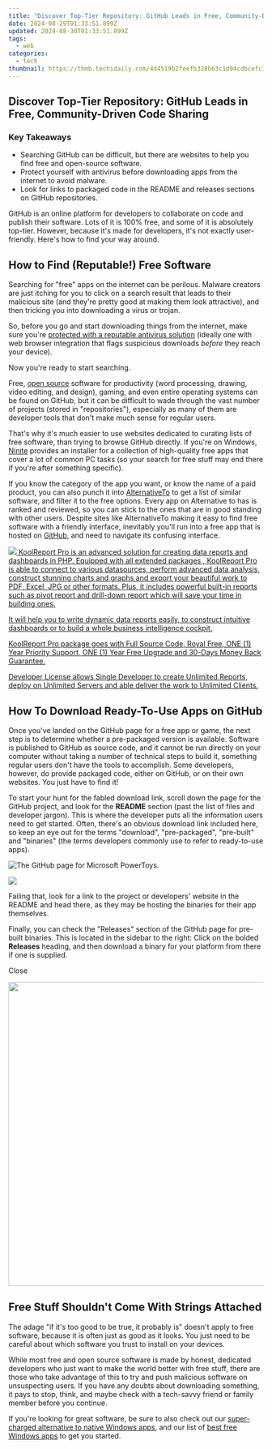 ```yaml
---
title: "Discover Top-Tier Repository: GitHub Leads in Free, Community-Driven Code Sharing"
date: 2024-08-29T01:33:51.899Z
updated: 2024-08-30T01:33:51.899Z
tags:
  - web
categories:
  - tech
thumbnail: https://thmb.techidaily.com/4d4519b2feefb328b63c1d94cdbcefc1487c835a8052a017be6091c495520e05.jpg
---
```


## Discover Top-Tier Repository: GitHub Leads in Free, Community-Driven Code Sharing

### Key Takeaways

* Searching GitHub can be difficult, but there are websites to help you find free and open-source software.
* Protect yourself with antivirus before downloading apps from the internet to avoid malware.
* Look for links to packaged code in the README and releases sections on GitHub repositories.

 GitHub is an online platform for developers to collaborate on code and publish their software. Lots of it is 100% free, and some of it is absolutely top-tier. However, because it's made for developers, it's not exactly user-friendly. Here's how to find your way around.

##  How to Find (Reputable!) Free Software

 Searching for "free" apps on the internet can be perilous. Malware creators are just itching for you to click on a search result that leads to their malicious site (and they're pretty good at making them look attractive), and then tricking you into downloading a virus or trojan.

 So, before you go and start downloading things from the internet, make sure you're [protected with a reputable antivirus solution](https://extra-skills.techidaily.com/new-pinnacle-of-video-quality-3-key-transcoder-strategies/) (ideally one with web browser integration that flags suspicious downloads _before_ they reach your device).

 Now you're ready to start searching.

 Free, [open source](https://extra-approaches.techidaily.com/2024-approved-masterful-bio-upgrade-merging-linktree-with-tiktoks-profiles/) software for productivity (word processing, drawing, video editing, and design), gaming, and even entire operating systems can be found on GitHub, but it can be difficult to wade through the vast number of projects (stored in "repositories"), especially as many of them are developer tools that don't make much sense for regular users.

 That's why it's much easier to use websites dedicated to curating lists of free software, than trying to browse GitHub directly. If you're on Windows, [Ninite](https://ninite.com/ "https://ninite.com/") provides an installer for a collection of high-quality free apps that cover a lot of common PC tasks (so your search for free stuff may end there if you're after something specific).

 If you know the category of the app you want, or know the name of a paid product, you can also punch it into [AlternativeTo](https://alternativeto.net/ "https://alternativeto.net/") to get a list of similar software, and filter it to the free options. Every app on Alternative to has is ranked and reviewed, so you can stick to the ones that are in good standing with other users. Despite sites like AlternativeTo making it easy to find free software with a friendly interface, inevitably you'll run into a free app that is hosted on [GitHub](https://github.com/ "https://github.com/"), and need to navigate its confusing interface.

<!-- affiliate ads begin -->
<a href="https://secure.2checkout.com/order/checkout.php?PRODS=4737285&QTY=1&AFFILIATE=108875&CART=1"><img src="https://secure.avangate.com/images/merchant/b2f83c409ce63012229fb9cd465bdcfe/products/copy_reporting_system.png" border="0">  KoolReport Pro  is an advanced solution for creating data reports and dashboards in PHP. Equipped with all  extended packages , KoolReport Pro is able to connect to various datasources, perform advanced data analysis, construct stunning charts and graphs and export your beautiful work to PDF, Excel, JPG or other formats. Plus, it includes powerful built-in reports such as pivot report and drill-down report which will save your time in building ones. 

 It will help you to write dynamic data reports easily, to construct intuitive dashboards or to build a whole business intelligence cockpit. 

  KoolReport Pro  package goes with Full Source Code, Royal Free, ONE (1) Year Priority Support, ONE (1) Year Free Upgrade and 30-Days Money Back Guarantee. 

  Developer License  allows  Single Developer  to create Unlimited Reports, deploy on Unlimited Servers and able deliver the work to Unlimited Clients. </a>
<!-- affiliate ads end -->
##  How To Download Ready-To-Use Apps on GitHub

 Once you've landed on the GitHub page for a free app or game, the next step is to determine whether a pre-packaged version is available. Software is published to GitHub as source code, and it cannot be run directly on your computer without taking a number of technical steps to build it, something regular users don't have the tools to accomplish. Some developers, however, do provide packaged code, either on GitHub, or on their own websites. You just have to find it!

 To start your hunt for the fabled download link, scroll down the page for the GitHub project, and look for the **README** section (past the list of files and developer jargon). This is where the developer puts all the information users need to get started. Often, there's an obvious download link included here, so keep an eye out for the terms "download", "pre-packaged", "pre-built" and "binaries" (the terms developers commonly use to refer to ready-to-use apps).

![The GitHub page for Microsoft PowerToys.](https://static1.howtogeekimages.com/wordpress/wp-content/uploads/2024/08/github-powertoys-1.png) 

<!-- affiliate ads begin -->
<a href="https://secure.2checkout.com/order/checkout.php?PRODS=4615471&QTY=1&AFFILIATE=108875&CART=1"><img src="https://images.wondershare.com/affiliate-image/affiliate_banners_en/max_782x90.png" border="0"></a>
<!-- affiliate ads end -->
 Failing that, look for a link to the project or developers' website in the README and head there, as they may be hosting the binaries for their app themselves.

 Finally, you can check the "Releases" section of the GitHub page for pre-built binaries. This is located in the sidebar to the right: Click on the bolded **Releases** heading, and then download a binary for your platform from there if one is supplied.

Close 

<!-- affiliate ads begin -->
<a href="https://appsumo.8odi.net/c/5597632/2082526/7443" target="_top" id="2082526"><img src="//a.impactradius-go.com/display-ad/7443-2082526" border="0" alt="" width="1200" height="600"/></a><img height="0" width="0" src="https://appsumo.8odi.net/i/5597632/2082526/7443" style="position:absolute;visibility:hidden;" border="0" />
<!-- affiliate ads end -->
##  Free Stuff Shouldn't Come With Strings Attached

 The adage "if it's too good to be true, it probably is" doesn't apply to free software, because it is often just as good as it looks. You just need to be careful about which software you trust to install on your devices.

 While most free and open source software is made by honest, dedicated developers who just want to make the world better with free stuff, there are those who take advantage of this to try and push malicious software on unsuspecting users. If you have any doubts about downloading something, it pays to stop, think, and maybe check with a tech-savvy friend or family member before you continue.

 If you're looking for great software, be sure to also check out our [super-charged alternative to native Windows apps](https://remote-screen-capture.techidaily.com/1716000639058-updated-in-2024-detailed-evaluation-razer-kiyo-webcam/), and our list of [best free Windows apps](https://data-safeguard.techidaily.com/1721266301246-get-yours-now-top-rated-iphone-screen-protector-remover/) to get you started.

<ins class="adsbygoogle"
     style="display:block"
     data-ad-format="autorelaxed"
     data-ad-client="ca-pub-7571918770474297"
     data-ad-slot="1223367746"></ins>



<ins class="adsbygoogle"
     style="display:block"
     data-ad-client="ca-pub-7571918770474297"
     data-ad-slot="8358498916"
     data-ad-format="auto"
     data-full-width-responsive="true"></ins>



